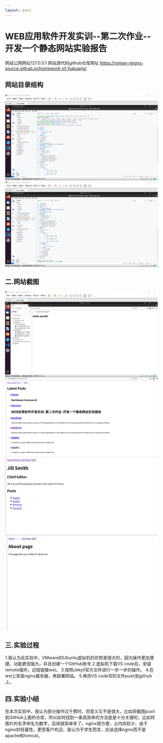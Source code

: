 ```yaml
---
layout: post
---
```


# WEB应用软件开发实训--第二次作业--开发一个静态网站实验报告

网站公网网址127.0.0.1  网站源代码github仓库网址 https://roman-reigns-source.github.io/homework-of-hukuang/

## 网站目录结构

![tree](https://raw.githubusercontent.com/Roman-reigns-source/Roman-reigns-source.github.io/main/1.png)
![tree](https://raw.githubusercontent.com/Roman-reigns-source/Roman-reigns-source.github.io/main/2.png)


## 二.网站截图
![tree](https://raw.githubusercontent.com/Roman-reigns-source/Roman-reigns-source.github.io/main/3.png)
![tree](https://raw.githubusercontent.com/Roman-reigns-source/Roman-reigns-source.github.io/main/6.png)
![tree](https://raw.githubusercontent.com/Roman-reigns-source/Roman-reigns-source.github.io/main/7.png)
![tree](https://raw.githubusercontent.com/Roman-reigns-source/Roman-reigns-source.github.io/main/8.png)

## 三.实验过程
1.我认为此实验中，VMware的Ubuntu虚拟机的优势是很大的，因为操作更加便捷，功能更加强大。并且创建一个GitHub账号
2.虚拟机下载VS code后，安装remote插件，远程链接wsl。
3.按照Jekyll官方文件进行一步一步的操作。
4.在wsl上安装nginx服务器，再部署网站。
5.再将VS code写的文件push到github上。

## 四.实验小结
在本次实验中，我认为部分操作过于费时，但意义又不是很大，比如将截图push到GitHub上面的仓库，所以如何找到一条高效率的方法是是十分关键的，比如将图片的名字命名为数字，后续就简单多了。nginx很方便，占内存较少，由于nginx的轻量性，更受客户欢迎，我认为于学生而言，应该选择nginx而不是apache和tomcat。
